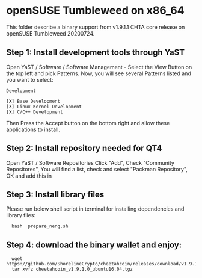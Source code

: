 # openSUSE Tumbleweed on x86_64

This folder describe a binary support from v1.9.1.1 CHTA core release on openSUSE Tumbleweed 20200724.


## Step 1: Install development tools through YaST
Open YaST / Software / Software Management - Select the View Button on the top left and pick Patterns. Now, you will see several Patterns listed and you want to select:
```
Development 

[X] Base Development
[X] Linux Kernel Development
[X] C/C++ Development

```
Then Press the Accept button on the bottom right and allow these applications to install.

## Step 2: Install repository needed for QT4

Open YaST / Software Repositories 
Click "Add", Check "Community Repositores", You will find a list, 
check and select "Packman Repository", OK and add this in 

## Step 3: Install library files
Please run below shell script in terminal for installing dependencies and library files:
```
  bash  prepare_neng.sh
```

## Step 4: download the binary wallet and enjoy:
```
  wget https://github.com/ShorelineCrypto/cheetahcoin/releases/download/v1.9.1.0/cheetahcoin_v1.9.1.0_ubuntu16.04.tgz
  tar xvfz cheetahcoin_v1.9.1.0_ubuntu16.04.tgz
```
